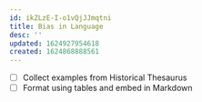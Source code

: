 ```yaml
---
id: ikZLzE-I-o1vQjJJmqtni
title: Bias in Language
desc: ''
updated: 1624927954618
created: 1624868888561
---
```


- [ ] Collect examples from Historical Thesaurus
- [ ] Format using tables and embed in Markdown